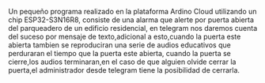 Un pequeño programa realizado en la plataforma Ardino Cloud utilizando  un chip ESP32-S3N16R8, consiste de una alarma que alerte por puerta abierta del parqueadero de un edificio residencial,
en telegram nos daremos cuenta del suceso por mensaje de texto,adicional a esto,cuando la puerta este abierta tambien se reproduciran una serie de audios educativos que perduraran el tiempo 
que la puerta este abierta,
cuando la puerta se cierre,los audios terminaran,en el caso de que alguien olvide cerrar la puerta,el administrador desde telegram tiene la posibilidad de cerrarla.
